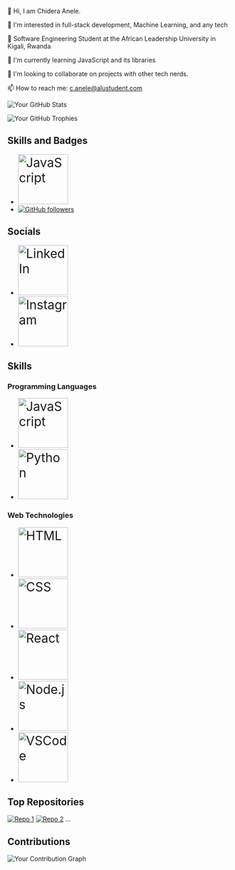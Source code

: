 👋 Hi, I am Chidera Anele. 

👀 I'm interested in full-stack development, Machine Learning, and any tech 

🌱 Software Engineering Student at the  African Leadership University in Kigali, Rwanda

🌱 I'm currently learning JavaScript and its libraries

💞️ I'm looking to collaborate on projects with other tech nerds.

📫 How to reach me: c.anele@alustudent.com

<!-- Your GitHub Stats -->
![Your GitHub Stats](https://github-readme-stats.vercel.app/api?username=Chidera0001&show_icons=true&count_private=true&theme=dark)

<!-- GitHub Trophies -->
![Your GitHub Trophies](https://github-profile-trophy.vercel.app/?username=Chidera0001&theme=dark)

<!-- Skills and Badges -->
## Skills and Badges
- <a href="https://github.com/JavaScript">
    <img src="https://img.shields.io/badge/-JavaScript?style=for-the-badge&logo=javascript&labelColor=white&logoColor=black" alt="JavaScript" style="width: 4em; height: auto; font-size: 2em;">
  </a>
- [![GitHub followers](https://img.shields.io/github/followers/Chidera0001?style=social&labelColor=black)](https://github.com/Chidera0001)

<!-- Socials -->
## Socials
- <a href="https://www.linkedin.com/in/chidera-anele/">
    <img src="https://img.shields.io/badge/LinkedIn-Connect?style=for-the-badge&logo=linkedin&labelColor=white" alt="LinkedIn" style="width: 4em; height: auto; font-size: 2em;">
  </a>
- <a href="https://www.instagram.com/chidera.anele/">
    <img src="https://img.shields.io/badge/Instagram-Follow?style=for-the-badge&logo=instagram&labelColor=white" alt="Instagram" style="width: 4em; height: auto; font-size: 2em;">
  </a>

<!-- Skills -->
## Skills
### Programming Languages
- <a href="https://github.com/JavaScript">
    <img src="https://img.shields.io/badge/-JavaScript?style=for-the-badge&logo=javascript&labelColor=white&logoColor=black" alt="JavaScript" style="width: 4em; height: auto; font-size: 2em;">
  </a>
- <a href="https://github.com/your-Python-repo">
    <img src="https://img.shields.io/badge/-Python?style=for-the-badge&logo=python&labelColor=white&logoColor=black" alt="Python" style="width: 4em; height: auto; font-size: 2em;">
  </a>

### Web Technologies
- <a href="https://github.com/your-HTML-repo">
    <img src="https://img.shields.io/badge/-HTML5?style=for-the-badge&logo=html5&labelColor=white&logoColor=black" alt="HTML" style="width: 4em; height: auto; font-size: 2em;">
  </a>
- <a href="https://github.com/your-CSS-repo">
    <img src="https://img.shields.io/badge/-CSS3?style=for-the-badge&logo=css3&labelColor=white&logoColor=black" alt="CSS" style="width: 4em; height: auto; font-size: 2em;">
  </a>
- <a href="https://github.com/your-React-repo">
    <img src="https://img.shields.io/badge/-React?style=for-the-badge&logo=react&labelColor=white&logoColor=black" alt="React" style="width: 4em; height: auto; font-size: 2em;">
  </a>
- <a href="https://github.com/your-Node.js-repo">
    <img src="https://img.shields.io/badge/-Node.js?style=for-the-badge&logo=node.js&labelColor=white&logoColor=black" alt="Node.js" style="width: 4em; height: auto; font-size: 2em;">
  </a>
- <a href="https://github.com/your-VSCode-repo">
    <img src="https://img.shields.io/badge/-VSCode?style=for-the-badge&logo=visual-studio-code&labelColor=white&logoColor=black" alt="VSCode" style="width: 4em; height: auto; font-size: 2em;">
  </a>

<!-- Top Repositories -->
## Top Repositories
[![Repo 1](https://github-readme-stats.vercel.app/api/pin/?username=Chidera0001&repo=JavaScript&show_owner=true&theme=dark)](https://github.com/Chidera0001/JavaScript)
[![Repo 2](https://github-readme-stats.vercel.app/api/pin/?username=Chidera0001&repo=alu-back-end&show_owner=true&theme=dark)](https://github.com/Chidera0001/alu-back-end)
...

<!-- Contributions -->
## Contributions
![Your Contribution Graph](https://github-readme-streak-stats.herokuapp.com/?user=Chidera0001&theme=dark)


